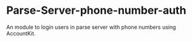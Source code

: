 # Parse-Server-phone-number-auth
An module to login users in parse server with phone numbers using AccountKit.
